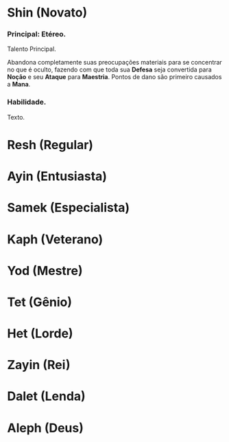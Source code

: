 # Shin (Novato)

### Principal: Etéreo.

Talento Principal.

Abandona completamente suas preocupações materiais para se concentrar no que é oculto, fazendo com que toda sua **Defesa** seja convertida para **Noção** e seu **Ataque** para **Maestria**. Pontos de dano são primeiro causados a **Mana**.

### Habilidade.

Texto.

# Resh (Regular)

# Ayin (Entusiasta)

# Samek (Especialista)

# Kaph (Veterano)

# Yod (Mestre)

# Tet (Gênio)

# Het (Lorde)

# Zayin (Rei)

# Dalet (Lenda)

# Aleph (Deus)
